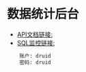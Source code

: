 # 数据统计后台
- [API文档链接:](http://localhost:8889/swagger-ui.html)
- [SQL监控链接:](http://localhost:8889/druid/login.html)
```xml
    账户: druid
    密码: druid
```
